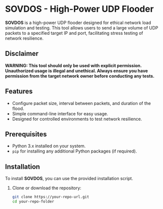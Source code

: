 # SOVDOS - High-Power UDP Flooder

**SOVDOS** is a high-power UDP flooder designed for ethical network load simulation and testing. This tool allows users to send a large volume of UDP packets to a specified target IP and port, facilitating stress testing of network resilience.

## Disclaimer
**WARNING: This tool should only be used with explicit permission. Unauthorized usage is illegal and unethical. Always ensure you have permission from the target network owner before conducting any tests.**

## Features
- Configure packet size, interval between packets, and duration of the flood.
- Simple command-line interface for easy usage.
- Designed for controlled environments to test network resilience.

## Prerequisites
- Python 3.x installed on your system.
- `pip` for installing any additional Python packages (if required).

## Installation

To install **SOVDOS**, you can use the provided installation script.

1. Clone or download the repository:
   ```bash
   git clone https://your-repo-url.git
   cd your-repo-folder
